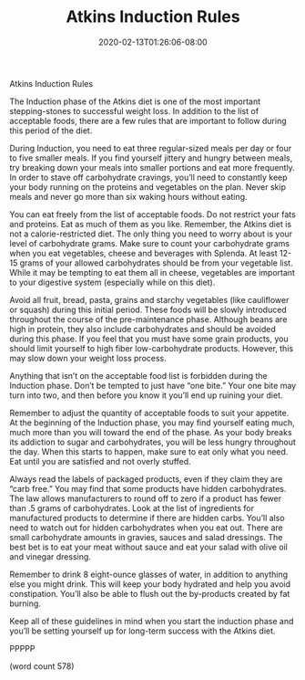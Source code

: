 ﻿---
title: "Atkins Induction Rules"
date: 2020-02-13T01:26:06-08:00
description: "Text Tips for Web Success"
featured_image: "/images/Text.jpg"
tags: ["Text"]
---

Atkins Induction Rules

The Induction phase of the Atkins diet is one of the most important stepping-stones to successful weight loss. In addition to the list of acceptable foods, there are a few rules that are important to follow during this period of the diet.

During Induction, you need to eat three regular-sized meals per day or four to five smaller meals. If you find yourself jittery and hungry between meals, try breaking down your meals into smaller portions and eat more frequently. In order to stave off carbohydrate cravings, you’ll need to constantly keep your body running on the proteins and vegetables on the plan. Never skip meals and never go more than six waking hours without eating.

You can eat freely from the list of acceptable foods. Do not restrict your fats and proteins. Eat as much of them as you like. Remember, the Atkins diet is not a calorie-restricted diet. The only thing you need to worry about is your level of carbohydrate grams. Make sure to count your carbohydrate grams when you eat vegetables, cheese and beverages with Splenda. At least 12-15 grams of your allowed carbohydrates should be from your vegetable list. While it may be tempting to eat them all in cheese, vegetables are important to your digestive system (especially while on this diet).

Avoid all fruit, bread, pasta, grains and starchy vegetables (like cauliflower or squash) during this initial period. These foods will be slowly introduced throughout the course of the pre-maintenance phase. Although beans are high in protein, they also include carbohydrates and should be avoided during this phase. If you feel that you must have some grain products, you should limit yourself to high fiber low-carbohydrate products. However, this may slow down your weight loss process.

Anything that isn’t on the acceptable food list is forbidden during the Induction phase. Don’t be tempted to just have “one bite.” Your one bite may turn into two, and then before you know it you’ll end up ruining your diet.

Remember to adjust the quantity of acceptable foods to suit your appetite. At the beginning of the Induction phase, you may find yourself eating much, much more than you will toward the end of the phase. As your body breaks its addiction to sugar and carbohydrates, you will be less hungry throughout the day. When this starts to happen, make sure to eat only what you need. Eat until you are satisfied and not overly stuffed.

Always read the labels of packaged products, even if they claim they are “carb free.” You may find that some products have hidden carbohydrates. The law allows manufacturers to round off to zero if a product has fewer than .5 grams of carbohydrates. Look at the list of ingredients for manufactured products to determine if there are hidden carbs. You’ll also need to watch out for hidden carbohydrates when you eat out. There are small carbohydrate amounts in gravies, sauces and salad dressings. The best bet is to eat your meat without sauce and eat your salad with olive oil and vinegar dressing. 

Remember to drink 8 eight-ounce glasses of water, in addition to anything else you might drink. This will keep your body hydrated and help you avoid constipation. You’ll also be able to flush out the by-products created by fat burning. 

Keep all of these guidelines in mind when you start the induction phase and you’ll be setting yourself up for long-term success with the Atkins diet.

PPPPP

(word count 578)
